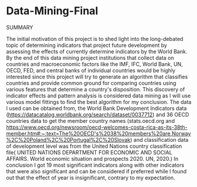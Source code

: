 # Data-Mining-Final

SUMMARY

The initial motivation of this project is to shed light into the long-debated topic of determining indicators that project future development by assessing the effects of currently determine indicators by the World Bank. By the end of this data mining project institutions that collect data on countries and macroeconomic factors like the IMF, IFC, World Bank, UN, OECD, FED, and central banks of individual countries would be highly interested since this project will try to generate an algorithm that classifies countries and provide common ground for comparing countries using various features that determine a country's disposition. This discovery of indicator effects and pattern analysis is considered data mining as I will use various model fittings to find the best algorithm for my conclusion. The data I used can be obtained from, the World Bank Development Indicators data (https://datacatalog.worldbank.org/search/dataset/0037712) and 36 OECD countries data to get the member country names (stats.oecd.org and https://www.oecd.org/newsroom/oecd-welcomes-costa-rica-as-its-38th-member.htm#:~:text=The%20OECD's%2038%20members%20are,Norway%2C%20Poland%2C%20Portugal%2C%20Slovak) and classification data of development level was from the United Nations country classification file( UNITED NATIONS DEPARTMENT FOR ECONOMIC AND SOCIAL AFFAIRS. World economic situation and prospects 2020. UN, 2020.) In conclusion I got 19 most significant indicators along with other indicators that were also significant and can be considered if preferred while I found out that the effect of year is insignificant, contrary to my expectation. 
